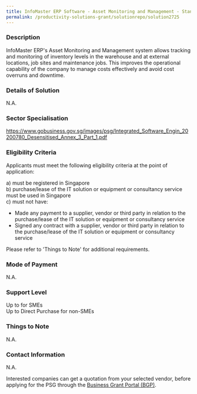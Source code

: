 ```yaml
---
title: InfoMaster ERP Software - Asset Monitoring and Management - Standard Edition - 3 Users
permalink: /productivity-solutions-grant/solutionrepo/solution2725
---
```


### Description

InfoMaster ERP's Asset Monitoring and Management system allows tracking and monitoring of inventory levels in the warehouse and at external locations, job sites and maintenance jobs. This improves the operational capability of the company to manage costs effectively and avoid cost overruns and downtime.

### Details of Solution

N.A.

### Sector Specialisation

https://www.gobusiness.gov.sg/images/psg/Integrated_Software_Engin_20200780_Desensitised_Annex_3_Part_1.pdf

### Eligibility Criteria

Applicants must meet the following eligibility criteria at the point of application:

a) must be registered in Singapore <br>
b) purchase/lease of the IT solution or equipment or consultancy service must be used in Singapore <br>
c) must not have:
- Made any payment to a supplier, vendor or third party in relation to the purchase/lease of the IT solution or equipment or consultancy service
- Signed any contract with a supplier, vendor or third party in relation to the purchase/lease of the IT solution or equipment or consultancy service

Please refer to 'Things to Note' for additional requirements.

### Mode of Payment
N.A.

### Support Level
Up to  for SMEs <br>
Up to Direct Purchase for non-SMEs

### Things to Note
N.A.

### Contact Information
N.A.

Interested companies can get a quotation from your selected vendor, before applying for the PSG through the <a target='_blank' rel='noopener' href='https://www.businessgrants.gov.sg/'>Business Grant Portal (BGP)</a>.
